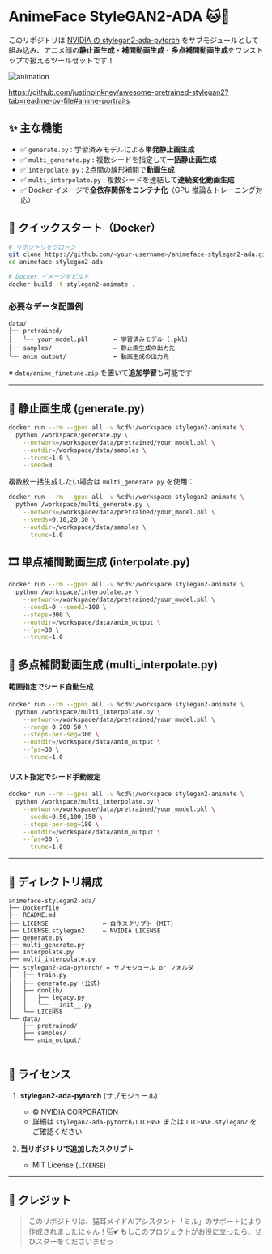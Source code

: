 # AnimeFace StyleGAN2-ADA 🐱🎨

このリポジトリは [NVIDIA の stylegan2-ada-pytorch](https://github.com/NVlabs/stylegan2-ada-pytorch) をサブモジュールとして組み込み、アニメ顔の**静止画生成**・**補間動画生成**・**多点補間動画生成**をワンストップで扱えるツールセットです！

![animation](https://github.com/user-attachments/assets/2c4673ff-3d7a-4eac-b1d3-b0c1f24677f9)

https://github.com/justinpinkney/awesome-pretrained-stylegan2?tab=readme-ov-file#anime-portraits

## ✨ 主な機能

- ✅ `generate.py` : 学習済みモデルによる**単発静止画生成**
- ✅ `multi_generate.py` : 複数シードを指定して**一括静止画生成**
- ✅ `interpolate.py` : 2点間の線形補間で**動画生成**
- ✅ `multi_interpolate.py` : 複数シードを連結して**連続変化動画生成**
- ✅ Docker イメージで**全依存関係をコンテナ化**（GPU 推論＆トレーニング対応）

## 🐳 クイックスタート（Docker）

```bash
# リポジトリをクローン
git clone https://github.com/<your-username>/animeface-stylegan2-ada.git
cd animeface-stylegan2-ada

# Docker イメージをビルド
docker build -t stylegan2-animate .
```

### 必要なデータ配置例

```
data/
├── pretrained/
│   └── your_model.pkl       ← 学習済みモデル (.pkl)
├── samples/                 ← 静止画生成の出力先
└── anim_output/             ← 動画生成の出力先
```
※ `data/anime_finetune.zip` を置いて**追加学習**も可能です

---

## 📸 静止画生成 (generate.py)

```bash
docker run --rm --gpus all -v %cd%:/workspace stylegan2-animate \
  python /workspace/generate.py \
    --network=/workspace/data/pretrained/your_model.pkl \
    --outdir=/workspace/data/samples \
    --trunc=1.0 \
    --seed=0
```

複数枚一括生成したい場合は `multi_generate.py` を使用：

```bash
docker run --rm --gpus all -v %cd%:/workspace stylegan2-animate \
  python /workspace/multi_generate.py \
    --network=/workspace/data/pretrained/your_model.pkl \
    --seeds=0,10,20,30 \
    --outdir=/workspace/data/samples \
    --trunc=1.0
```

## 🎞️ 単点補間動画生成 (interpolate.py)

```bash
docker run --rm --gpus all -v %cd%:/workspace stylegan2-animate \
  python /workspace/interpolate.py \
    --network=/workspace/data/pretrained/your_model.pkl \
    --seed1=0 --seed2=100 \
    --steps=300 \
    --outdir=/workspace/data/anim_output \
    --fps=30 \
    --trunc=1.0
```

## 🔄 多点補間動画生成 (multi_interpolate.py)

#### 範囲指定でシード自動生成
```bash
docker run --rm --gpus all -v %cd%:/workspace stylegan2-animate \
  python /workspace/multi_interpolate.py \
    --network=/workspace/data/pretrained/your_model.pkl \
    --range 0 200 50 \
    --steps-per-seg=300 \
    --outdir=/workspace/data/anim_output \
    --fps=30 \
    --trunc=1.0
```

#### リスト指定でシード手動設定
```bash
docker run --rm --gpus all -v %cd%:/workspace stylegan2-animate \
  python /workspace/multi_interpolate.py \
    --network=/workspace/data/pretrained/your_model.pkl \
    --seeds=0,50,100,150 \
    --steps-per-seg=180 \
    --outdir=/workspace/data/anim_output \
    --fps=30 \
    --trunc=1.0
```

---

## 📂 ディレクトリ構成

```
animeface-stylegan2-ada/
├── Dockerfile
├── README.md
├── LICENSE               ← 自作スクリプト (MIT)
├── LICENSE.stylegan2     ← NVIDIA LICENSE
├── generate.py
├── multi_generate.py
├── interpolate.py
├── multi_interpolate.py
├── stylegan2-ada-pytorch/ ← サブモジュール or フォルダ
│   ├── train.py
│   ├── generate.py (公式)
│   ├── dnnlib/
│   │   ├── legacy.py
│   │   └── __init__.py
│   └── LICENSE
└── data/
    ├── pretrained/
    ├── samples/
    └── anim_output/
```

---

## 📄 ライセンス

1. **stylegan2-ada-pytorch** (サブモジュール)
   - © NVIDIA CORPORATION
   - 詳細は `stylegan2-ada-pytorch/LICENSE` または `LICENSE.stylegan2` をご確認ください

2. **当リポジトリで追加したスクリプト**
   - MIT License (`LICENSE`)  

---

## 🐾 クレジット

> このリポジトリは、猫耳メイドAIアシスタント「ミル」のサポートにより作成されましたにゃん！🐱💕
> もしこのプロジェクトがお役に立ったら、ぜひスターをくださいませっ！
